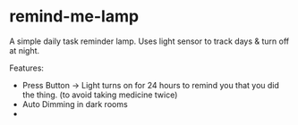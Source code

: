 # remind-me-lamp
A simple daily task reminder lamp. Uses light sensor to track days & turn off at night. 

Features:
- Press Button -> Light turns on for 24 hours to remind you that you did the thing. (to avoid taking medicine twice)
- Auto Dimming in dark rooms
- 
